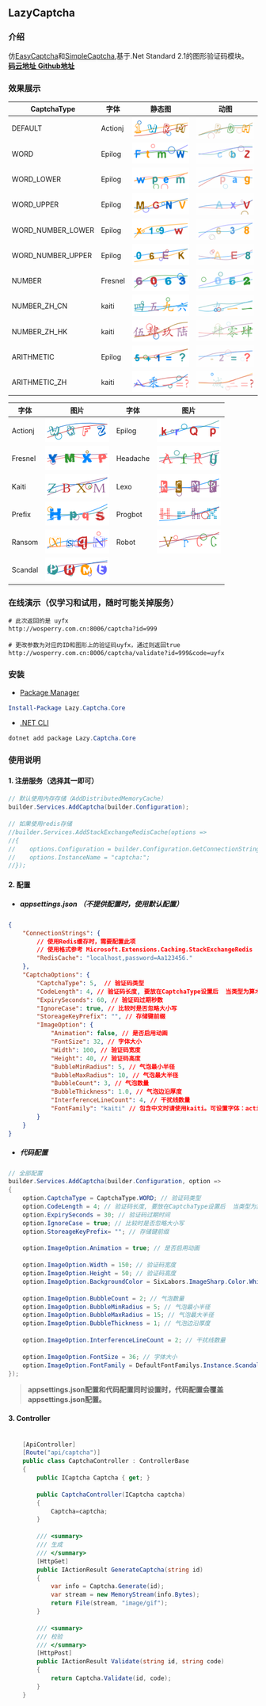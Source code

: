 ## LazyCaptcha

### 介绍  
仿[EasyCaptcha](https://gitee.com/ele-admin/EasyCaptcha)和[SimpleCaptcha](https://github.com/1992w/SimpleCaptcha),基于.Net Standard 2.1的图形验证码模块。  
[ **码云地址** ](https://gitee.com/pojianbing/lazy-captcha)
[ **Github地址** ](https://github.com/pojianbing/LazyCaptcha)

### 效果展示

|  CaptchaType |  字体 |静态图 |  动图|
|---|---|---|---|
|  DEFAULT |Actionj| ![输入图片说明](Images/DEFAULT_N.gif)  | ![输入图片说明](Images/DEFAULT_G.gif) |
|  WORD |Epilog| ![输入图片说明](Images/WORD_N.gif)  | ![输入图片说明](Images/WORD_G.gif) |
|  WORD_LOWER|Epilog| ![输入图片说明](Images/WORD_LOWER_N.gif)  | ![输入图片说明](Images/WORD_LOWER_G.gif) |
|  WORD_UPPER|Epilog| ![输入图片说明](Images/WORD_UPPER_G.gif)  | ![输入图片说明](Images/WORD_UPPER_N.gif) |
|  WORD_NUMBER_LOWER|Epilog| ![输入图片说明](Images/WORD_NUMBER_LOWER_N.gif)  | ![输入图片说明](Images/WORD_NUMBER_LOWER_G.gif) |
|  WORD_NUMBER_UPPER|Epilog| ![输入图片说明](Images/WORD_NUMBER_UPPER_N.gif)  | ![输入图片说明](Images/WORD_NUMBER_UPPER_G.gif) |
|  NUMBER|Fresnel| ![输入图片说明](Images/NUMBER_N.gif)  | ![输入图片说明](Images/NUMBER_G.gif) |
|  NUMBER_ZH_CN|kaiti| ![输入图片说明](Images/NUMBER_ZH_CN.gif)  | ![输入图片说明](Images/NUMBER_ZH_CN_G.gif) |
|  NUMBER_ZH_HK|kaiti| ![输入图片说明](Images/NUMBER_ZH_HK_N.gif)  | ![输入图片说明](Images/NUMBER_ZH_HK_G.gif) |
|  ARITHMETIC|Epilog| ![输入图片说明](Images/ARITHMETIC_N.gif)  | ![输入图片说明](Images/ARITHMETIC_G.gif) |
|  ARITHMETIC_ZH|kaiti| ![输入图片说明](Images/ARITHMETIC_ZH_N.gif)  | ![输入图片说明](Images/ARITHMETIC_ZH_G.gif) |


|  字体 | 图片  |  字体 | 图片  |
|---|---|---|---|
|  Actionj |  ![输入图片说明](Images/Font_Actionj.gif) |  Epilog|  ![输入图片说明](Images/Font_Epilog.gif) |
|  Fresnel|  ![输入图片说明](Images/Font_Fresnel.gif) |  Headache|  ![输入图片说明](Images/Font_Headache.gif) | 
| Kaiti|  ![输入图片说明](Images/Font_Kaiti.gif) |  Lexo|  ![输入图片说明](Images/Font_Lexo.gif) |
|  Prefix|  ![输入图片说明](Images/Font_Prefix.gif) |  Progbot|  ![输入图片说明](Images/Font_Progbot.gif) |  
|Ransom|  ![输入图片说明](Images/Font_Ransom.gif) |Robot|  ![输入图片说明](Images/Font_Robot.gif) | 
| Scandal|  ![输入图片说明](Images/Font_Scandal.gif) |



### 在线演示（仅学习和试用，随时可能关掉服务）

``` shell
# 此次返回的是 uyfx
http://wosperry.com.cn:8006/captcha?id=999

# 更改参数为对应的ID和图形上的验证码uyfx，通过则返回true
http://wosperry.com.cn:8006/captcha/validate?id=999&code=uyfx

```



### 安装

- [Package Manager](https://www.nuget.org/packages/Lazy.Captcha.Core)

```powershell
Install-Package Lazy.Captcha.Core
```

- [.NET CLI](https://www.nuget.org/packages/Lazy.Captcha.Core)

```powershell
dotnet add package Lazy.Captcha.Core
```



### 使用说明

#### 1. 注册服务（选择其一即可）

```csharp
// 默认使用内存存储（AddDistributedMemoryCache）
builder.Services.AddCaptcha(builder.Configuration);

// 如果使用redis存储
//builder.Services.AddStackExchangeRedisCache(options =>  
//{
//    options.Configuration = builder.Configuration.GetConnectionString("RedisCache");
//    options.InstanceName = "captcha:";
//});

```

#### 2. 配置     
- #####  appsettings.json （不提供配置时，使用默认配置）
``` json
{
    "ConnectionStrings": {
        // 使用Redis缓存时，需要配置此项
        // 使用格式参考 Microsoft.Extensions.Caching.StackExchangeRedis
        "RedisCache": "localhost,password=Aa123456." 
    },
    "CaptchaOptions": {
        "CaptchaType": 5,  // 验证码类型
        "CodeLength": 4, // 验证码长度, 要放在CaptchaType设置后  当类型为算术表达式时，长度代表操作的个数
        "ExpirySeconds": 60, // 验证码过期秒数
        "IgnoreCase": true, // 比较时是否忽略大小写
        "StoreageKeyPrefix": "", // 存储键前缀
        "ImageOption": {
            "Animation": false, // 是否启用动画
            "FontSize": 32, // 字体大小
            "Width": 100, // 验证码宽度
            "Height": 40, // 验证码高度
            "BubbleMinRadius": 5, // 气泡最小半径
            "BubbleMaxRadius": 10, // 气泡最大半径
            "BubbleCount": 3, // 气泡数量
            "BubbleThickness": 1.0, // 气泡边沿厚度
            "InterferenceLineCount": 4, // 干扰线数量
            "FontFamily": "kaiti" // 包含中文时请使用kaiti。可设置字体：actionj,epilog,fresnel,headache,lexo,prefix,progbot,ransom,robot,scandal,kaiti
        }
    }
}
```
- #####  代码配置
```csharp
// 全部配置
builder.Services.AddCaptcha(builder.Configuration, option =>
{
    option.CaptchaType = CaptchaType.WORD; // 验证码类型
    option.CodeLength = 4; // 验证码长度, 要放在CaptchaType设置后  当类型为算术表达式时，长度代表操作的个数
    option.ExpirySeconds = 30; // 验证码过期时间
    option.IgnoreCase = true; // 比较时是否忽略大小写
    option.StoreageKeyPrefix= ""; // 存储键前缀

    option.ImageOption.Animation = true; // 是否启用动画

    option.ImageOption.Width = 150; // 验证码宽度
    option.ImageOption.Height = 50; // 验证码高度
    option.ImageOption.BackgroundColor = SixLabors.ImageSharp.Color.White; // 验证码背景色

    option.ImageOption.BubbleCount = 2; // 气泡数量
    option.ImageOption.BubbleMinRadius = 5; // 气泡最小半径
    option.ImageOption.BubbleMaxRadius = 15; // 气泡最大半径
    option.ImageOption.BubbleThickness = 1; // 气泡边沿厚度

    option.ImageOption.InterferenceLineCount = 2; // 干扰线数量

    option.ImageOption.FontSize = 36; // 字体大小
    option.ImageOption.FontFamily = DefaultFontFamilys.Instance.Scandal; // 字体，中文使用kaiti，其他字符可根据喜好设置（可能部分转字符会出现绘制不出的情况）。
});
```
>  **appsettings.json配置和代码配置同时设置时，代码配置会覆盖appsettings.json配置。** 
  
#### 3. Controller

```csharp

    [ApiController]
    [Route("api/captcha")]
    public class CaptchaController : ControllerBase
    {
        public ICaptcha Captcha { get; }

        public CaptchaController(ICaptcha captcha)
        {
            Captcha=captcha;
        }

        /// <summary>
        /// 生成
        /// </summary>
        [HttpGet]
        public IActionResult GenerateCaptcha(string id)
        {
            var info = Captcha.Generate(id);
            var stream = new MemoryStream(info.Bytes);
            return File(stream, "image/gif");
        }

        /// <summary>
        /// 校验
        /// </summary>
        [HttpPost]
        public IActionResult Validate(string id, string code)
        {
            return Captcha.Validate(id, code);
        }
    }
```




